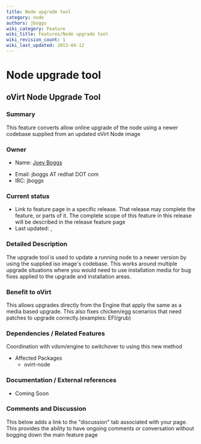 ```yaml
---
title: Node upgrade tool
category: node
authors: jboggs
wiki_category: Feature
wiki_title: Features/Node upgrade tool
wiki_revision_count: 1
wiki_last_updated: 2013-04-12
---
```


# Node upgrade tool

## oVirt Node Upgrade Tool

### Summary

This feature converts allow online upgrade of the node using a newer codebase supplied from an updated oVirt Node image

### Owner

*   Name: [ Joey Boggs](User:jboggs)

<!-- -->

*   Email: jboggs AT redhat DOT com
*   IRC: jboggs

### Current status

*   Link to feature page in a specific release. That release may complete the feature, or parts of it. The complete scope of this feature in this release will be described in the release feature page
*   Last updated: ,

### Detailed Description

The upgrade tool is used to update a running node to a newer version by using the supplied iso image's codebase. This works around multiple upgrade situations where you would need to use installation media for bug fixes applied to the upgrade and installation areas.

### Benefit to oVirt

This allows upgrades directly from the Engine that apply the same as a media based upgrade. This also fixes chicken/egg scenarios that need patches to upgrade correctly.(examples: EFI/grub)

### Dependencies / Related Features

Coordination with vdsm/engine to switchover to using this new method

*   Affected Packages
    -   ovirt-node

### Documentation / External references

*   Coming Soon

### Comments and Discussion

This below adds a link to the "discussion" tab associated with your page. This provides the ability to have ongoing comments or conversation without bogging down the main feature page


